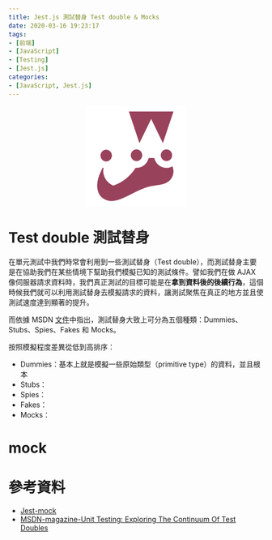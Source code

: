 ```yaml
---
title: Jest.js 測試替身 Test double & Mocks
date: 2020-03-16 19:23:17
tags:
- [前端]
- [JavaScript]
- [Testing]
- [Jest.js]
categories: 
- [JavaScript, Jest.js]
---
```


<div style="display:flex;justify-content:center;">
  <img style="object-fit:cover;" src='/images/Jest/jest-logo.png' width='200px' height='200px' />
</div>

# Test double 測試替身
在單元測試中我們時常會利用到一些測試替身（Test double），而測試替身主要是在協助我們在某些情境下幫助我們模擬已知的測試條件。譬如我們在做 AJAX 像伺服器請求資料時，我們真正測試的目標可能是在**拿到資料後的後續行為**，這個時候我們就可以利用測試替身去模擬請求的資料，讓測試聚焦在真正的地方並且使測試速度達到顯著的提升。

而依據 MSDN [文件](https://docs.microsoft.com/zh-tw/archive/msdn-magazine/2007/september/unit-testing-exploring-the-continuum-of-test-doubles)中指出，測試替身大致上可分為五個種類：Dummies、Stubs、Spies、Fakes 和 Mocks。

按照模擬程度差異從低到高排序：
- Dummies：基本上就是模擬一些原始類型（primitive type）的資料，並且根本 
- Stubs：
- Spies：
- Fakes：
- Mocks：
 

# mock


# 參考資料

- [Jest-mock](https://jestjs.io/docs/zh-Hans/mock-functions)
- [MSDN-magazine-Unit Testing: Exploring The Continuum Of Test Doubles](https://docs.microsoft.com/zh-tw/archive/msdn-magazine/2007/september/unit-testing-exploring-the-continuum-of-test-doubles)